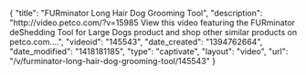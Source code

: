{
    "title": "FURminator Long Hair Dog Grooming Tool",
    "description": "http:\/\/video.petco.com\/?v=15985 View this video featuring the FURminator deShedding Tool for Large Dogs product and shop other similar products on petco.com....",
    "videoid": "145543",
    "date_created": "1394762664",
    "date_modified": "1418181185",
    "type": "captivate",
    "layout": "video",
    "url": "\/v\/furminator-long-hair-dog-grooming-tool\/145543"
}